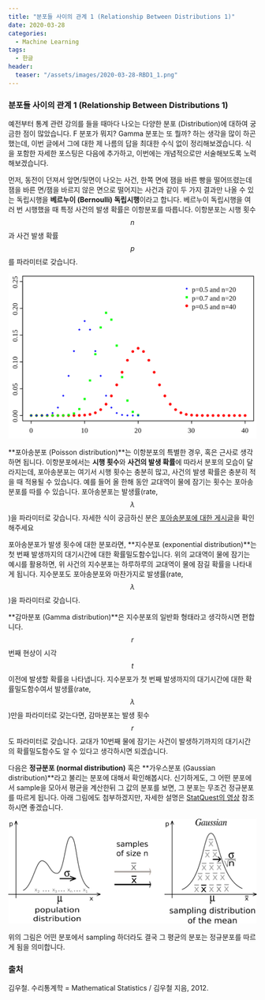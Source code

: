 ```yaml
---
title: "분포들 사이의 관계 1 (Relationship Between Distributions 1)"
date: 2020-03-28
categories:
  - Machine Learning
tags:
  - 한글
header:
  teaser: "/assets/images/2020-03-28-RBD1_1.png"
---
```

### 분포들 사이의 관계 1 (Relationship Between Distributions 1)

예전부터 통계 관련 강의를 들을 때마다 나오는 다양한 분포 (Distribution)에 대하여 궁금한 점이 많았습니다. F 분포가 뭐지? Gamma 분포는 또 뭘까? 하는 생각을 많이 하곤 했는데, 이번 글에서 그에 대한 제 나름의 답을 최대한 수식 없이 정리해보겠습니다. 식을 포함한 자세한 포스팅은 다음에 추가하고, 이번에는 개념적으로만 서술해보도록 노력해보겠습니다.

먼저, 동전이 던져서 앞면/뒷면이 나오는 사건, 한쪽 면에 잼을 바른 빵을 떨어뜨렸는데 잼을 바른 면/잼을 바르지 않은 면으로 떨어지는 사건과 같이 두 가지 결과만 나올 수 있는 독립시행을 **베르누이 (Bernoulli) 독립시행**이라고 합니다. 베르누이 독립시행을 여러 번 시행했을 때 특정 사건의 발생 확률은 이항분포를 따릅니다. 이항분포는 시행 횟수 $$n$$과 사건 발생 확률 $$p$$를 파라미터로 갖습니다.

![Figure_1](/assets/images/2020-03-28-RBD1_1.png)

**포아송분포 (Poisson distribution)**는 이항분포의 특별한 경우, 혹은 근사로 생각하면 됩니다. 이항분포에서는 **시행 횟수**와 **사건의 발생 확률**에 따라서 분포의 모습이 달라지는데, 포아송분포는 여기서 시행 횟수는 충분히 많고, 사건의 발생 확률은 충분히 적을 때 적용될 수 있습니다. 예를 들어 올 한해 동안 교대역이 물에 잠기는 횟수는 포아송분포를 따를 수 있습니다. 포아송분포는 발생률(rate, $$\lambda$$)을 파라미터로 갖습니다. 자세한 식이 궁금하신 분은 [포아송분포에 대한 게시글](<https://seungwooham.github.io/%ED%86%B5%EA%B3%84/%ED%8F%AC%EC%95%84%EC%86%A1%EB%B6%84%ED%8F%AC_Poisson_distribution/>)을 확인해주세요

포아송분포가 발생 횟수에 대한 분포라면, **지수분포 (exponential distribution)**는 첫 번째 발생까지의 대기시간에 대한 확률밀도함수입니다. 위의 교대역이 물에 잠기는 예시를 활용하면, 위 사건의 지수분포는 하루하루의 교대역이 물에 잠길 확률을 나타내게 됩니다. 지수분포도 포아송분포와 마찬가지로 발생률(rate, $$\lambda$$)을 파라미터로 갖습니다.

**감마분포 (Gamma distribution)**은 지수분포의 일반화 형태라고 생각하시면 편합니다. $$r$$번째 현상이 시각 $$t$$ 이전에 발생할 확률을 나타냅니다. 지수분포가 첫 번째 발생까지의 대기시간에 대한 확률밀도함수여서 발생률(rate, $$\lambda$$)만을 파라미터로 갖는다면, 감마분포는 발생 횟수 $$r$$도 파라미터로 갖습니다. 교대가 10번째 물에 잠기는 사건이 발생하기까지의 대기시간의 확률밀도함수도 알 수 있다고 생각하시면 되겠습니다.

다음은 **정규분포 (normal distribution)** 혹은 **가우스분포 (Gaussian distribution)**라고 불리는 분포에 대해서 확인해봅시다. 신기하게도, 그 어떤 분포에서 sample을 모아서 평균을 계산한뒤 그 값의 분포를 보면, 그 분포는 무조건 정규분포를 따르게 됩니다. 아래 그림에도 첨부하겠지만, 자세한 설명은 [StatQuest의 영상](<https://www.youtube.com/watch?v=YAlJCEDH2uY>) 참조하시면 좋겠습니다.

![Figure_2](/assets/images/2020-03-28-RBD1_2.png)

위의 그림은 어떤 분포에서 sampling 하더라도 결국 그 평균의 분포는 정규분포를 따르게 됨을 의미합니다.

### 출처
김우철. 수리통계학 = Mathematical Statistics / 김우철 지음, 2012.

<!-- <script type="text/javascript" async
src="https://cdn.mathjax.org/mathjax/latest/MathJax.js?config=TeX-MML-AM_CHTML"> -->